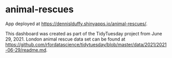 # animal-rescues


App deployed at https://dennislduffy.shinyapps.io/animal-rescues/. 

This dashboard was created as part of the TidyTuesday project from June 29, 2021. 
London animal rescue data set can be found at https://github.com/rfordatascience/tidytuesday/blob/master/data/2021/2021-06-29/readme.md. 
